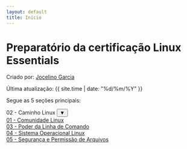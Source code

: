 ```yaml
---
layout: default
title: Início
---
```


# Preparatório da certificação **Linux Essentials**

Criado por: [Jocelino Garcia ](https://github.com/jocelinoFG017)

Última atualização: {{ site.time | date: "%d/%m/%Y" }}

Segue as 5 seções principais:

<div class="cards-container">
  <div class="card" tabindex="0">
    <div class="card-bg" style="background-image: url('{{ "/assets/img/topic02.png" | relative_url }}');"></div>
    <div class="card-content">
      02 - Caminho Linux
      <button class="toggle-sublinks" aria-expanded="false" aria-controls="sub-links-02" aria-label="Mostrar sublinks">▼</button>
    </div>
    <div class="sub-links" id="sub-links-02" hidden>
      <a href="{{ '/01-book-lpi/Topico-02-Caminho-Linux/2.1-BasicoDaLinhaDeComando' | relative_url }}">2.1 - Básico da Linha de Comando</a>
      <a href="{{ '/01-book-lpi/Topico-02-Caminho-Linux/2.2-ObterAjudaNaLinhaDeComando' | relative_url }}">2.2 - Obter Ajuda na Linha de Comando</a>
      <a href="{{ '/01-book-lpi/Topico-02-Caminho-Linux/2.3-UsandoDiretoriosAndListandoArquivos' | relative_url }}">2.3 - Usando Diretórios & Listando Arquivos</a>
      <a href="{{ '/01-book-lpi/Topico-02-Caminho-Linux/2.4-CriandoMovendoAndDeletandoArquivos' | relative_url }}">2.4 - Criando, Movendo & Deletando Arquivos</a>
    </div>
  </div> <!-- FECHAMENTO do card 02 -->

  <a href="{{ '/01-book-lpi/Topico-01-Comunidade-Linux/' | relative_url }}" class="card">
    <div class="card-bg" style="background-image: url('{{ "/assets/img/topic01.jpg" | relative_url }}');"></div>
    <div class="card-content">01 - Comunidade Linux</div>
  </a>

  <!-- Removi o card 02 repetido -->

  <a href="{{ '/01-book-lpi/Topico-03-Poder-da-Linha-de-Comando/' | relative_url }}" class="card">
    <div class="card-bg" style="background-image: url('{{ "/assets/img/topic03.png" | relative_url }}');"></div>
    <div class="card-content">03 - Poder da Linha de Comando</div>
  </a>

  <a href="{{ '/01-book-lpi/Topico-04-Sistema-Operacional-Linux/' | relative_url }}" class="card">
    <div class="card-bg" style="background-image: url('{{ "/assets/img/topic04.png" | relative_url }}');"></div>
    <div class="card-content">04 - Sistema Operacional Linux</div>
  </a>

  <a href="{{ '/01-book-lpi/Topico-05-Seguranca-e-Permissao-de-Arquivos/' | relative_url }}" class="card">
    <div class="card-bg" style="background-image: url('{{ "/assets/img/topic05.png" | relative_url }}');"></div>
    <div class="card-content">05 - Segurança e Permissão de Arquivos</div>
  </a>

</div>
